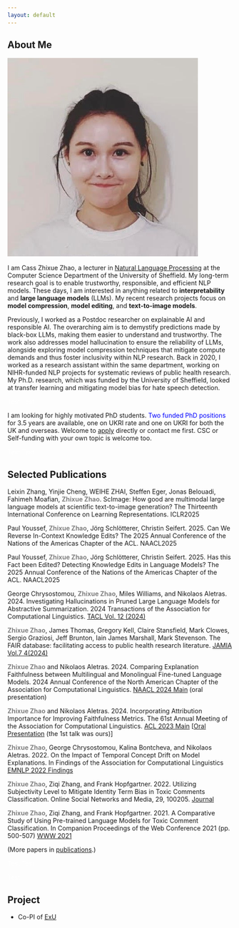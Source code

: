 ```yaml
---
layout: default
---
```


## About Me

<img class="profile-picture" src="avatar.jpg">

I am Cass Zhixue Zhao, a lecturer in [Natural Language Processing](https://www.sheffield.ac.uk/dcs/research/groups/natural-language-processing) at the Computer Science Department of the University of Sheffield. My long-term research goal is to enable trustworthy, responsible, and efficient NLP models. These days, I am interested in anything related to **interpretability** and **large language models** (LLMs). My recent research projects focus on **model compression**, **model editing**, and **text-to-image models**.

Previously, I worked as a Postdoc researcher on explainable AI and responsible AI. The overarching aim is to demystify predictions made by black-box LLMs, making them easier to understand and trustworthy. The work also addresses model hallucination to ensure the reliability of LLMs, alongside exploring model compression techniques that mitigate compute demands and thus foster inclusivity within NLP research. Back in 2020, I worked as a research assistant within the same department, working on NIHR-funded NLP projects for systematic reviews of public health research. My Ph.D. research, which was funded by the University of Sheffield, looked at transfer learning and mitigating model bias for hate speech detection.


<font color=White>Test</font>
<font color=White>Test</font>

I am looking for highly motivated PhD students. <font color=blue>Two funded PhD positions</font> for 3.5 years are available, one on UKRI rate and one on UKRI for both the UK and overseas. Welcome to [apply](https://www.findaphd.com/phds/project/finding-the-needle-in-the-ocean-multimodal-retrieval-systems-for-unstructured-data-s3-5-com-zhao/?p178069) directly or contact me first. CSC or Self-funding with your own topic is welcome too.

<font color=White>Test</font>
<font color=White>Test</font>

## Selected Publications


Leixin Zhang, Yinjie Cheng, WEIHE ZHAI, Steffen Eger, Jonas Belouadi, Fahimeh Moafian, **<span style="color:grey">Zhixue Zhao</span>**. ScImage: How good are multimodal large language models at scientific text-to-image generation? The Thirteenth International Conference on Learning Representations. ICLR2025

Paul Youssef, **<span style="color:grey">Zhixue Zhao</span>**, Jörg Schlötterer, Christin Seifert. 2025. Can We Reverse In-Context Knowledge Edits? The 2025 Annual Conference of the Nations of the Americas Chapter of the ACL. NAACL2025

Paul Youssef, **<span style="color:grey">Zhixue Zhao</span>**, Jörg Schlötterer, Christin Seifert. 2025. Has this Fact been Edited? Detecting Knowledge Edits in Language Models? The 2025 Annual Conference of the Nations of the Americas Chapter of the ACL. NAACL2025

George Chrysostomou, **<span style="color:grey">Zhixue Zhao</span>**, Miles Williams, and Nikolaos Aletras. 2024. Investigating Hallucinations in Pruned Large Language Models for Abstractive Summarization. 2024 Transactions of the Association for
Computational Linguistics. [TACL Vol. 12 (2024)](https://transacl.org/index.php/tacl/article/view/6271)

**<span style="color:grey">Zhixue Zhao</span>**, James Thomas, Gregory Kell, Claire Stansfield, Mark Clowes, Sergio Graziosi, Jeff Brunton, Iain James Marshall, Mark Stevenson. The FAIR database: facilitating access to public health
research literature. [JAMIA Vol.7 4(2024)](https://doi.org/10.1093/jamiaopen/ooae139)

**<span style="color:grey">Zhixue Zhao</span>** and Nikolaos Aletras. 2024. Comparing Explanation Faithfulness between Multilingual and Monolingual Fine-tuned Language Models. 2024 Annual Conference of the North American Chapter of the Association for Computational Linguistics. [NAACL 2024 Main](https://arxiv.org/pdf/2403.12809) (oral presentation)

**<span style="color:grey">Zhixue Zhao</span>** and Nikolaos Aletras. 2024. Incorporating Attribution Importance for Improving Faithfulness Metrics. The 61st Annual Meeting of the Association for Computational Linguistics.
[ACL 2023 Main](https://aclanthology.org/2023.acl-long.261/)
[[Oral Presentation](https://us06web.zoom.us/rec/play/TisLvdRrfqNRYts4y0A6wJeoV2H6kL2eRywX7Jl_wGUxBVO_n_HoIfVi1lhO0OK1sUw-gDjFpHuuDz6o.-zDGXXlaq7nOwrW7?canPlayFromShare=true&from=share_recording_detail&continueMode=true&componentName=rec-play&originRequestUrl=https%3A%2F%2Fus06web.zoom.us%2Frec%2Fshare%2Fc0BepePE3QACrdQQpFnEISDmrUSvV5T7XwJcW1TN0jkGEvVMutm55KeLx9eKWXH4.R0SYaV552qVO0sfV) (the 1st talk was ours)]


**<span style="color:grey">Zhixue Zhao</span>**, George Chrysostomou, Kalina Bontcheva, and Nikolaos Aletras. 2022. On the Impact of Temporal Concept Drift on Model Explanations. In Findings of the Association for Computational Linguistics [EMNLP 2022 Findings](https://aclanthology.org/2022.findings-emnlp.298/)

**<span style="color:grey">Zhixue Zhao</span>**, Ziqi Zhang, and Frank Hopfgartner. 2022. Utilizing Subjectivity Level to Mitigate Identity Term Bias in Toxic Comments Classification. Online Social Networks and Media, 29, 100205. [Journal](https://www.sciencedirect.com/science/article/abs/pii/S246869642200009X)


**<span style="color:grey">Zhixue Zhao</span>**, Ziqi Zhang, and Frank Hopfgartner. 2021. A Comparative Study of Using Pre-trained Language Models for Toxic Comment Classification. In Companion Proceedings of the Web Conference 2021 (pp. 500-507) [WWW 2021](https://dl.acm.org/doi/abs/10.1145/3442442.3452313#:~:text=Our%20results%20show%20that%2C%20Out,such%20as%20CNN%20and%20BiLSTM.)


(More papers in [publications](https://casszhao.github.io/cass/publications).)


<font color=White>Test</font>
<font color=White>Test</font>


<font color=White>Test</font>
## Project
- Co-PI of [ExU](https://exuproject.sites.sheffield.ac.uk/)
